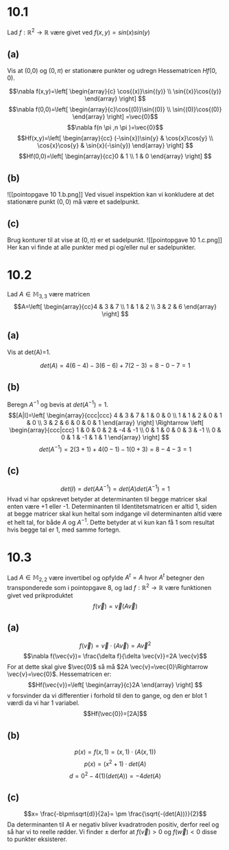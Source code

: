 # 10.1
Lad $f:\mathbb{R}^{2}\to \mathbb{R}$ være givet ved $f(x,y)=sin(x)sin(y)$
## (a)
Vis at (0,0) og $(0,\pi )$ er stationære punkter og udregn Hessematricen $Hf(0,0)$.

$$\nabla f(x,y)=\left[
\begin{array}{c}
\cos{(x)}\sin{(y)} \\ 
\sin{(x)}\cos{(y)}
\end{array}
\right] $$
$$\nabla f(0,0)=\left[
\begin{array}{c}\cos{(0)}\sin{(0)} \\ \sin{(0)}\cos{(0)}
\end{array}
\right] =\vec{0}$$
$$\nabla f(n \pi ,n \pi )=\vec{0}$$
$$Hf(x,y)=\left[
\begin{array}{cc}
(-\sin{x})\sin{y}  & \cos{x}\cos{y} \\ 
\cos{x}\cos{y} & \sin{x}(-\sin{y})
\end{array}
\right] $$
$$Hf(0,0)=\left[
\begin{array}{cc}0 & 1 \\ 1 & 0
\end{array}
\right] $$
## (b)
![[pointopgave 10 1.b.png]]
Ved visuel inspektion kan vi konkludere at det stationære punkt $(0,0)$ må være et sadelpunkt.
## (c)
Brug konturer til at vise at $(0,\pi )$ er et sadelpunkt.
![[pointopgave 10 1.c.png]]
Her kan vi finde at alle punkter med pi og/eller nul er sadelpunkter.
# 10.2
Lad $A \in \mathbb{M}_{3,3}$ være matricen $$A=\left[
\begin{array}{cc}4 & 3 & 7  \\ 1 & 1 & 2 \\ 3 & 2 & 6
\end{array}
\right] $$
## (a)
Vis at det(A)=1.

$$det(A)=4(6-4)-3(6-6)+7(2-3)=8-0-7=1$$
## (b)
Beregn $A^{-1}$ og bevis at $det(A^{-1})=1$.
$$[A|I]=\left[
\begin{array}{ccc|ccc}
4 & 3 & 7 & 1 & 0 & 0 \\ 
1 & 1 & 2 & 0 & 1 & 0 \\ 
3 & 2 & 6 & 0 & 0 & 1
\end{array}
\right] \Rightarrow \left[
\begin{array}{ccc|ccc}
1 & 0 & 0  & 2 & -4 & -1 \\ 
0 & 1 & 0 & 0 & 3 & -1 \\ 
0 & 0 & 1 & -1 & 1 & 1
\end{array}
\right] $$
$$det(A^{-1})=2(3+1)+4(0-1)-1(0+3)=8-4-3=1$$
## (c)
$$det(I)=det(AA^{-1})=det(A)det(A^{-1})=1$$
Hvad vi har opskrevet betyder at determinanten til begge matricer skal enten være +1 eller -1. 
Determinanten til Identitetsmatricen er altid 1, siden at begge matricer skal kun heltal som indgange vil determinanten altid være et helt tal, for både $A$ og $A^{-1}$. Dette betyder at vi kun kan få 1 som resultat hvis begge tal er 1, med samme fortegn.

# 10.3
Lad $A \in \mathbb{M}_{2,2}$ være invertibel og opfylde $A^{t}=A$ hvor $A^{t}$ betegner den transponderede som i pointopgave 8, og lad $f:\mathbb{R}^{2}\to \mathbb{R}$ være funktionen givet ved prikproduktet
$$f(\vec{v})=\vec{v}(A \vec{v})$$
## (a)
$$f(\vec{v})=\vec{v}\cdot (A \vec{v})=A \vec{v}^{2}$$
$$\nabla f(\vec{v})= \frac{\delta f}{\delta \vec{v}}=2A \vec{v}$$
For at dette skal give $\vec{0}$ så må $2A \vec{v}=\vec{0}\Rightarrow \vec{v}=\vec{0}$.
Hessematricen er:
$$Hf(\vec{v})=\left[
\begin{array}{c}2A
\end{array}
\right] $$
v forsvinder da vi differentier i forhold til den to gange, og den er blot 1 værdi da vi har 1 variabel.
$$Hf(\vec{0})=[2A]$$
## (b)
$$p(x)=f(x,1)=(x,1)\cdot(A (x,1))$$
$$p(x)=(x^{2}+1) \cdot det(A)$$
$$d=0^{2}-4(1)(det(A))=-4det(A)$$

## (c)
$$x= \frac{-b\pm\sqrt{d}}{2a}= \pm \frac{\sqrt{-(det(A))}}{2}$$
Da determinanten til A er negativ bliver kvadratroden positiv, derfor reel og så har vi to reelle rødder.
Vi finder $\pm$ derfor at $f(\vec{v})>0$ og $f(\vec{w})<0$ disse to punkter eksisterer.